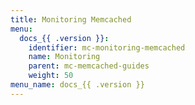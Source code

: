 ```yaml
---
title: Monitoring Memcached
menu:
  docs_{{ .version }}:
    identifier: mc-monitoring-memcached
    name: Monitoring
    parent: mc-memcached-guides
    weight: 50
menu_name: docs_{{ .version }}
---
```

